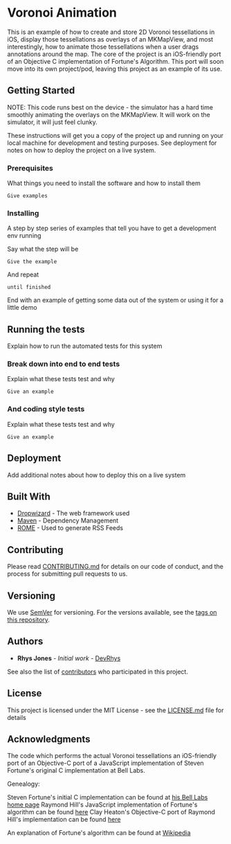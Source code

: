 # Voronoi Animation

This is an example of how to create and store 2D Voronoi tessellations in iOS, display those tessellations as overlays of an MKMapView, and most interestingly, how to animate those tessellations when a user drags annotations around the map. The core of the project is an iOS-friendly port of an Objective C implementation of Fortune's Algorithm. This port will soon move into its own project/pod, leaving this project as an example of its use.

## Getting Started

NOTE: This code runs best on the device - the simulator has a hard time smoothly animating the overlays on the MKMapView. It will work on the simulator, it will just feel clunky.

These instructions will get you a copy of the project up and running on your local machine for development and testing purposes. See deployment for notes on how to deploy the project on a live system.

### Prerequisites

What things you need to install the software and how to install them

```
Give examples
```

### Installing

A step by step series of examples that tell you have to get a development env running

Say what the step will be

```
Give the example
```

And repeat

```
until finished
```

End with an example of getting some data out of the system or using it for a little demo

## Running the tests

Explain how to run the automated tests for this system

### Break down into end to end tests

Explain what these tests test and why

```
Give an example
```

### And coding style tests

Explain what these tests test and why

```
Give an example
```

## Deployment

Add additional notes about how to deploy this on a live system

## Built With

* [Dropwizard](http://www.dropwizard.io/1.0.2/docs/) - The web framework used
* [Maven](https://maven.apache.org/) - Dependency Management
* [ROME](https://rometools.github.io/rome/) - Used to generate RSS Feeds

## Contributing

Please read [CONTRIBUTING.md](https://gist.github.com/PurpleBooth/b24679402957c63ec426) for details on our code of conduct, and the process for submitting pull requests to us.

## Versioning

We use [SemVer](http://semver.org/) for versioning. For the versions available, see the [tags on this repository](https://github.com/your/project/tags).

## Authors

* **Rhys Jones** - *Initial work* - [DevRhys](https://github.com/DevRhys)

See also the list of [contributors](https://github.com/DevRhys/contributors) who participated in this project.

## License

This project is licensed under the MIT License - see the [LICENSE.md](LICENSE.md) file for details

## Acknowledgments

The code which performs the actual Voronoi tessellations an iOS-friendly port of an Objective-C port of a JavaScript implementation of Steven Fortune's original C implementation at Bell Labs.

Genealogy:

Steven Fortune's initial C implementation can be found at [his Bell Labs home page](http://ect.bell-labs.com/who/sjf/)
Raymond Hill's JavaScript implementation of Fortune's algorithm can be found [here]( https://github.com/gorhill/Javascript-Voronoi)
Clay Heaton's Objective-C port of Raymond Hill's implementation can be found [here](https://github.com/clayheaton/objcvoronoi)

An explanation of Fortune's algorithm can be found at [Wikipedia](https://en.wikipedia.org/wiki/Fortune%27s_algorithm)
